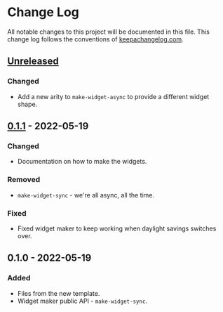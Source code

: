 # Change Log
All notable changes to this project will be documented in this file. This change log follows the conventions of [keepachangelog.com](http://keepachangelog.com/).

## [Unreleased]
### Changed
- Add a new arity to `make-widget-async` to provide a different widget shape.

## [0.1.1] - 2022-05-19
### Changed
- Documentation on how to make the widgets.

### Removed
- `make-widget-sync` - we're all async, all the time.

### Fixed
- Fixed widget maker to keep working when daylight savings switches over.

## 0.1.0 - 2022-05-19
### Added
- Files from the new template.
- Widget maker public API - `make-widget-sync`.

[Unreleased]: https://github.com/your-name/kelly-criterion/compare/0.1.1...HEAD
[0.1.1]: https://github.com/your-name/kelly-criterion/compare/0.1.0...0.1.1
